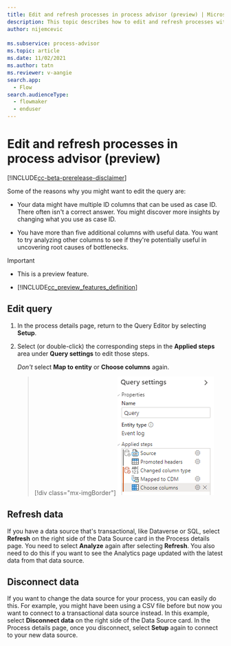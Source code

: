 ```yaml
---
title: Edit and refresh processes in process advisor (preview) | Microsoft Docs
description: This topic describes how to edit and refresh processes with process mining in the process advisor feature in Power Automate.
author: nijemcevic 

ms.subservice: process-advisor
ms.topic: article
ms.date: 11/02/2021
ms.author: tatn
ms.reviewer: v-aangie
search.app: 
  - Flow
search.audienceType: 
  - flowmaker
  - enduser
---
```


# Edit and refresh processes in process advisor (preview)

[!INCLUDE[cc-beta-prerelease-disclaimer](./includes/cc-beta-prerelease-disclaimer.md)]

Some of the reasons why you might want to edit the query are:

- Your data might have multiple ID columns that can be used as case ID. There often isn't a correct answer. You might discover more insights by changing what you use as case ID.

- You have more than five additional columns with useful data. You want to try analyzing other columns to see if they're potentially useful in uncovering root causes of bottlenecks.

> [!IMPORTANT]
> - This is a preview feature.
>
> - [!INCLUDE[cc_preview_features_definition](includes/cc-preview-features-definition.md)]


## Edit query

1. In the process details page, return to the Query Editor by selecting **Setup**.

1. Select (or double-click) the corresponding steps in the **Applied steps** area under **Query settings** to edit those steps.

   *Don't* select **Map to entity** or **Choose columns** again.

   > [!div class="mx-imgBorder"]
   > ![Screenshot of the Query settings dialog.](media/process-mining-data-source/applied-steps.png "Query settings dialog")

## Refresh data

If you have a data source that's transactional, like Dataverse or SQL, select **Refresh** on the right side of the Data Source card in the Process details page. You need to select **Analyze** again after selecting **Refresh**. You also need to do this if you want to see the Analytics page updated with the latest data from that data source.

## Disconnect data

If you want to change the data source for your process, you can easily do this. For example, you might have been using a CSV file before but now you want to connect to a transactional data source instead. In this example, select **Disconnect data** on the right side of the Data Source card. In the Process details page, once you disconnect, select **Setup** again to connect to your new data source.
